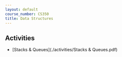 ```yaml
---
layout: default
course_number: CS350
title: Data Structures
---
```



## Activities

  - [Stacks & Queues](./activities/Stacks & Queues.pdf)
  <!--
  - [Skiplist Find](./activities/Skiplist Find.pdf)
  - [Skiplist Insert](./activities/Skiplist Insert.pdf)
  - [AVL Trees](./activities/AVL Trees.pdf)
  - [Red-Black Trees Insert](activities/Red-Black Trees Insert.pdf)
  - [Red-Black Trees Insert 2](activities/Red-Black Trees Insert 2.pdf)
  - [AA Trees 1](activities/AA Trees.pdf)
  - [AA Trees 2](activities/AA Trees 2.pdf)
  - [B Trees](activities/B-Trees.pdf)
  - [Binary Heaps](activities/Binary Heaps.pdf)
  - [Hash Tables](activities/Hash Tables.pdf)
  - [Graphs](activities/Graphs Adjacency Matrix and List.pdf)
  -->